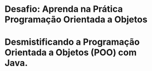 <h1> Desafio: Aprenda na Prática Programação Orientada a Objetos</h1>

# Desmistificando a Programação Orientada a Objetos (POO) com Java.
